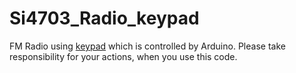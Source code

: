 # Si4703_Radio_keypad
FM Radio using <a href="https://www.aitendo.com/product/17583">keypad</a> which is controlled by Arduino.
Please take responsibility for your actions, when you use this code.

